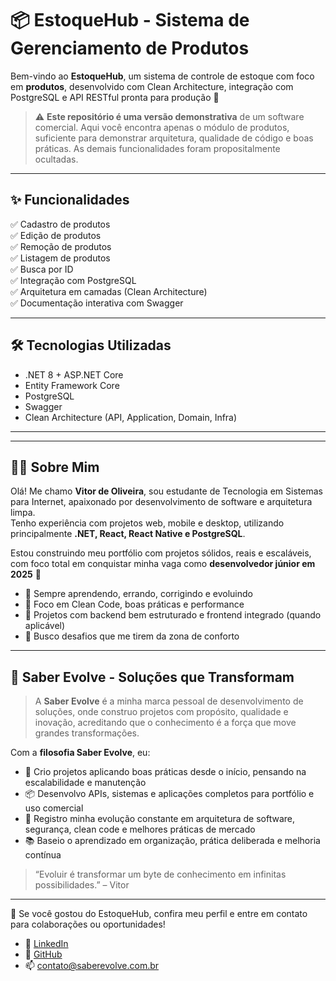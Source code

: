 # 📦 EstoqueHub - Sistema de Gerenciamento de Produtos

Bem-vindo ao **EstoqueHub**, um sistema de controle de estoque com foco em **produtos**, desenvolvido com Clean Architecture, integração com PostgreSQL e API RESTful pronta para produção 🚀

> ⚠️ **Este repositório é uma versão demonstrativa** de um software comercial. Aqui você encontra apenas o módulo de produtos, suficiente para demonstrar arquitetura, qualidade de código e boas práticas. As demais funcionalidades foram propositalmente ocultadas.

---

## ✨ Funcionalidades

✅ Cadastro de produtos  
✅ Edição de produtos  
✅ Remoção de produtos  
✅ Listagem de produtos  
✅ Busca por ID  
✅ Integração com PostgreSQL  
✅ Arquitetura em camadas (Clean Architecture)  
✅ Documentação interativa com Swagger  

---

## 🛠️ Tecnologias Utilizadas

- .NET 8 + ASP.NET Core
- Entity Framework Core
- PostgreSQL
- Swagger
- Clean Architecture (API, Application, Domain, Infra)

---


---

## 🧑‍💻 Sobre Mim

Olá! Me chamo **Vitor de Oliveira**, sou estudante de Tecnologia em Sistemas para Internet, apaixonado por desenvolvimento de software e arquitetura limpa.  
Tenho experiência com projetos web, mobile e desktop, utilizando principalmente **.NET, React, React Native e PostgreSQL**.

Estou construindo meu portfólio com projetos sólidos, reais e escaláveis, com foco total em conquistar minha vaga como **desenvolvedor júnior em 2025** 🚀

- 🧠 Sempre aprendendo, errando, corrigindo e evoluindo
- 🔧 Foco em Clean Code, boas práticas e performance
- 🧪 Projetos com backend bem estruturado e frontend integrado (quando aplicável)
- 🎯 Busco desafios que me tirem da zona de conforto

---

## 🧬 Saber Evolve - Soluções que Transformam

> A **Saber Evolve** é a minha marca pessoal de desenvolvimento de soluções, onde construo projetos com propósito, qualidade e inovação, acreditando que o conhecimento é a força que move grandes transformações.

Com a **filosofia Saber Evolve**, eu:

- 🚀 Crio projetos aplicando boas práticas desde o início, pensando na escalabilidade e manutenção
- 📦 Desenvolvo APIs, sistemas e aplicações completos para portfólio e uso comercial
- 🧠 Registro minha evolução constante em arquitetura de software, segurança, clean code e melhores práticas de mercado
- 📚 Baseio o aprendizado em organização, prática deliberada e melhoria contínua

> “Evoluir é transformar um byte de conhecimento em infinitas possibilidades.” – Vitor
> 
---

💼 Se você gostou do EstoqueHub, confira meu perfil e entre em contato para colaborações ou oportunidades!

- 🔗 [LinkedIn](https://www.linkedin.com/in/vitor-colombelli)
- 🐙 [GitHub](https://github.com/imvitorxz)
- 📫 contato@saberevolve.com.br
